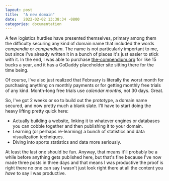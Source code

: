 ```yaml
---
layout: post
title:  "A new domain"
date:   2022-02-02 13:38:34 -0800
categories: documentation
---
```


A few logistics hurdles have presented themselves, primary among them the difficulty securing
any kind of domain name that included the words *compendia* or *compendium*. The name is not
particularly important to me, but since I've already written it in a bunch of places it's just
easier to stick with it. In the end, I was able to purchase 
[the-compendium.org](https://the-compendium.org) for like 15 bucks a year, and it has a GoDaddy
placeholder site sitting there for the time being. 

Of course, I've also just realized that February is literally the worst month for purchasing
anything on monthly payments or for getting monthly free trials of any kind. Month-long free
trials use *calendar months*, not 30 days. Great. 

So, I've got 2 weeks or so to build out the prototype, a domain name secured, and now pretty
much a blank slate. I'll have to start doing the heavy lifting pretty quick here:

* Actually building a website, linking it to whatever engines or databases you can
  cobble together and then publishing it to your domain.
* Learning (or perhaps re-learning) a bunch of statistics and data visualization techniques.
* Diving into sports statistics and data more seriously.

At least the last one should be fun. Anyway, that means it'll probably be a while before
anything gets published here, but that's fine because I've now made three posts in three
days and that means I was productive the proof is right there no one can say I wasn't just
look right there at all the content you *have* to say I was productive.
